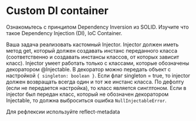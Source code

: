 # Custom DI container
Ознакомьтесь с принципом Dependency Inversion из SOLID.
Изучите что такое Dependency Injection (DI), IoC Container. 

Ваша задача реализовать кастомный Injector. Injector должен иметь метод get, который должен создавать
инстанс переданного класса (соответственно и создавать инстансы классов, от которых зависит класс).
Injector умеет работать только с классами, которые обозначены декоратором @Injectable. В декоратор 
можно передать объект с настройкой `{ singleton: boolean }`. Если флаг singleton = true, то 
injector должен возвращать всегда один и тот же инстанс класса. По дефолту (если не передается настройка), то класс является синглтоном. Если в injector был передан класс, который не обозначен декоратором Injectable, то должна выброситься ошибка `NullInjectableError`.

Для рефлексии используйте reflect-metadata